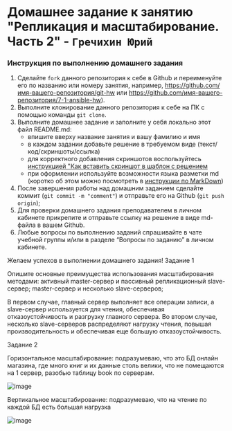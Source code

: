 # Домашнее задание к занятию "Репликация и масштабирование. Часть 2" - `Гречихин Юрий`


### Инструкция по выполнению домашнего задания

   1. Сделайте `fork` данного репозитория к себе в Github и переименуйте его по названию или номеру занятия, например, https://github.com/имя-вашего-репозитория/git-hw или  https://github.com/имя-вашего-репозитория/7-1-ansible-hw).
   2. Выполните клонирование данного репозитория к себе на ПК с помощью команды `git clone`.
   3. Выполните домашнее задание и заполните у себя локально этот файл README.md:
      - впишите вверху название занятия и вашу фамилию и имя
      - в каждом задании добавьте решение в требуемом виде (текст/код/скриншоты/ссылка)
      - для корректного добавления скриншотов воспользуйтесь [инструкцией "Как вставить скриншот в шаблон с решением](https://github.com/netology-code/sys-pattern-homework/blob/main/screen-instruction.md)
      - при оформлении используйте возможности языка разметки md (коротко об этом можно посмотреть в [инструкции  по MarkDown](https://github.com/netology-code/sys-pattern-homework/blob/main/md-instruction.md))
   4. После завершения работы над домашним заданием сделайте коммит (`git commit -m "comment"`) и отправьте его на Github (`git push origin`);
   5. Для проверки домашнего задания преподавателем в личном кабинете прикрепите и отправьте ссылку на решение в виде md-файла в вашем Github.
   6. Любые вопросы по выполнению заданий спрашивайте в чате учебной группы и/или в разделе “Вопросы по заданию” в личном кабинете.
   
Желаем успехов в выполнении домашнего задания!
Задание 1

Опишите основные преимущества использования масштабирования методами: активный master-сервер и пассивный репликационный slave-сервер; master-сервер и несколько slave-серверов;


В первом случае, главный сервер выполняет все операции записи, а slave-сервер используется для чтения, обеспечивая отказоустойчивость и разгрузку главного сервера. Во втором случае, несколько slave-серверов распределяют нагрузку чтения, повышая производительность и обеспечивая еще большую отказоустойчивость.

Задание 2

Горизонтальное масштабирование: подразумеваю, что это БД онлайн магазина, где много книг и их данные столь велики, что не помещаются на 1 сервер, разобью таблицу book по серверам.

![image](https://github.com/user-attachments/assets/69baec44-fbb0-4000-aae8-00c6de05ad21)

Вертикальное масштабирование: подразумеваю, что на чтение по каждой БД есть  большая нагрузка

![image](https://github.com/user-attachments/assets/b425925a-c7e2-4ad0-81e3-ae38a9a7b53e)












